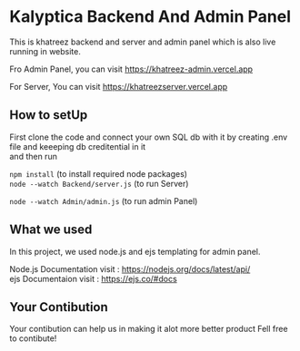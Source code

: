 # Kalyptica Backend And Admin Panel
This is khatreez backend and server and admin panel which is also live running in website.

Fro Admin Panel, you can visit https://khatreez-admin.vercel.app 

For Server, You can visit https://khatreezserver.vercel.app  

## How to setUp  
First clone the code and connect your own SQL db with it by creating .env file and keeeping db creditential in it  
and then run  
  
`npm install` (to install required node packages)  
`node --watch Backend/server.js` (to run Server)  
  
`node --watch Admin/admin.js` (to run admin Panel)  

## What we used  
In this project, we used node.js and ejs templating for admin panel.  

Node.js Documentation visit : https://nodejs.org/docs/latest/api/  
ejs Documentaion visit : https://ejs.co/#docs

## Your Contibution
Your contibution can help us in making it alot more better product
Fell free to contibute!
